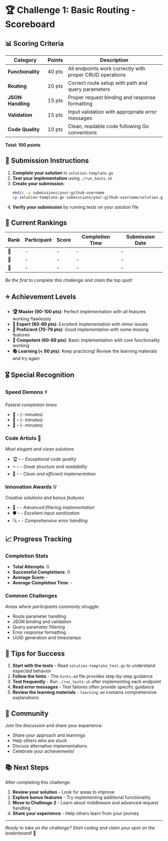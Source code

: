 # 🏆 Challenge 1: Basic Routing - Scoreboard

## 📊 **Scoring Criteria**

| Category | Points | Description |
|----------|---------|-------------|
| **Functionality** | 40 pts | All endpoints work correctly with proper CRUD operations |
| **Routing** | 20 pts | Correct route setup with path and query parameters |
| **JSON Handling** | 15 pts | Proper request binding and response formatting |
| **Validation** | 15 pts | Input validation with appropriate error messages |
| **Code Quality** | 10 pts | Clean, readable code following Go conventions |

**Total: 100 points**

## 🎯 **Submission Instructions**

1. **Complete your solution** in `solution-template.go`
2. **Test your implementation** using `./run_tests.sh`
3. **Create your submission**:
   ```bash
   mkdir -p submissions/your-github-username
   cp solution-template.go submissions/your-github-username/solution.go
   ```
4. **Verify your submission** by running tests on your solution file

## 🏅 **Current Rankings**

| Rank | Participant | Score | Completion Time | Submission Date |
|------|-------------|-------|----------------|-----------------|
| 🥇 | - | - | - | - |
| 🥈 | - | - | - | - |
| 🥉 | - | - | - | - |

*Be the first to complete this challenge and claim the top spot!*

## ⭐ **Achievement Levels**

- **🏆 Master (90-100 pts)**: Perfect implementation with all features working flawlessly
- **🥇 Expert (80-89 pts)**: Excellent implementation with minor issues
- **🥈 Proficient (70-79 pts)**: Good implementation with some missing features
- **🥉 Competent (60-69 pts)**: Basic implementation with core functionality working
- **📚 Learning (< 60 pts)**: Keep practicing! Review the learning materials and try again

## 🎖️ **Special Recognition**

### **Speed Demons** ⚡
*Fastest completion times*
- 🥇 **-** (- minutes)
- 🥈 **-** (- minutes)  
- 🥉 **-** (- minutes)

### **Code Artists** 🎨
*Most elegant and clean solutions*
- 🏆 **-** - *Exceptional code quality*
- ⭐ **-** - *Great structure and readability*
- 💎 **-** - *Clean and efficient implementation*

### **Innovation Awards** 💡
*Creative solutions and bonus features*
- 🚀 **-** - *Advanced filtering implementation*
- 🛡️ **-** - *Excellent input sanitization*
- 🔍 **-** - *Comprehensive error handling*

## 📈 **Progress Tracking**

### **Completion Stats**
- **Total Attempts**: 0
- **Successful Completions**: 0
- **Average Score**: -
- **Average Completion Time**: -

### **Common Challenges**
*Areas where participants commonly struggle:*
- Route parameter handling
- JSON binding and validation
- Query parameter filtering
- Error response formatting
- UUID generation and timestamps

## 🎯 **Tips for Success**

1. **Start with the tests** - Read `solution-template_test.go` to understand expected behavior
2. **Follow the hints** - The `hints.md` file provides step-by-step guidance
3. **Test frequently** - Run `./run_tests.sh` after implementing each endpoint
4. **Read error messages** - Test failures often provide specific guidance
5. **Review the learning materials** - `learning.md` contains comprehensive explanations

## 🤝 **Community**

Join the discussion and share your experience:
- Share your approach and learnings
- Help others who are stuck
- Discuss alternative implementations
- Celebrate your achievements!

## 📚 **Next Steps**

After completing this challenge:
1. **Review your solution** - Look for areas to improve
2. **Explore bonus features** - Try implementing additional functionality
3. **Move to Challenge 2** - Learn about middleware and advanced request handling
4. **Share your experience** - Help others learn from your journey

---

*Ready to take on the challenge? Start coding and claim your spot on the leaderboard!* 🚀

